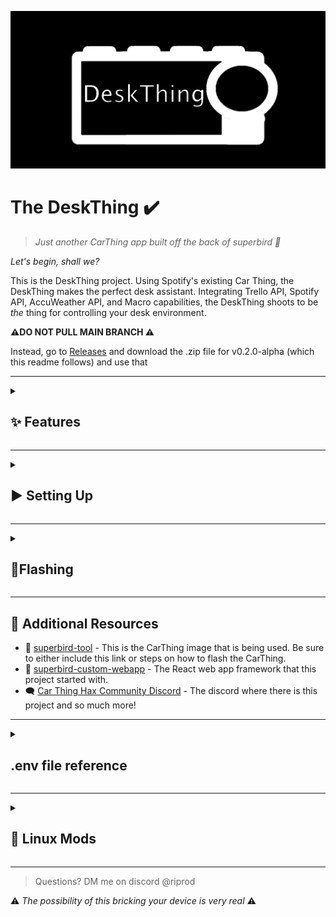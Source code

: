 ![App Creation details](/readme_images/deskthing-banner.png)

# The DeskThing ✔️
> *Just another CarThing app built off the back of superbird 🎵*

*Let's begin, shall we?*

This is the DeskThing project. Using Spotify's existing Car Thing, the DeskThing makes the perfect desk assistant. Integrating Trello API, Spotify API, AccuWeather API, and Macro capabilities, the DeskThing shoots to be *the* thing for controlling your desk environment. 

**⚠️DO NOT PULL MAIN BRANCH ⚠️**

Instead, go to [Releases](https://github.com/ItsRiprod/DeskThing/releases) and download the .zip file for v0.2.0-alpha (which this readme follows) and use that

---

<details>
   <summary><h2>✨ Features</h2></summary>

The DeskThing is a simple CarThing Chromium-based website that can communicate with a server run on the host via ADB (on port 8891) functioning as a socket. The CarThing can:

- ### Spotify Integration 🎧
   - [X] Show currently listening (Album, Artist, Song name, album art)
   - [X] Control Spotify (Skip, pause, play, rewind, shuffle, repeat)
   - [X] Supports Podcasts too!
   - Spotify app [installation instructions here](/DeskThing/server/apps/spotify#spotify-app-install)
- ### Discord Integration 💬
   - [X] Show current call status (Participants, who's talking, their mute status)
   - [ ] ~~Control Discord (Mute/Unmute  Deafen//Undeafen Disconnect)~~
   - [ ] ~~Control Individual User Volume~~
   - [ ] ~~See message preview~~
   - Discord app [installation instructions here](/DeskThing/server/apps/discord#discord-app-install)
- ### Weather Integration 🌧️
   - [X] Show local weather
   - [X] Temperature
   - [X] AQI, UV Index, Wind Speed + Direction, Visibility
   - [X] 12 Hour forecast
   - Weather app [installation instructions here](/DeskThing/server/apps/weather#weather-app-install)
- ### Audible Integration📗
   - [ ] ~~Currently Listening To~~ 
   - [ ] ~~Audio Controls (Skip, Rewind, Fast Forward)~~ 
   - [ ] ~~Audio Status (%through)~~
   - [X] Audiobook library
   - [X] Audiobook stats (Progress, Length of book, time left, ASIN)
   - Audible app [installation instructions here](/DeskThing/server/apps/audible#audible-app-install)
- ### Launchpad Integration 🎵
   - [X] Control different views on your launchpad!
   - [X] Show your system resource usage on your novation launchpad
   - [X] Add timers from your launchpad
   - [ ] ~~Show weather from launchpad~~
   - [ ] ~~Show time on launchpad~~
   - [ ] ~~Trigger macros from launchpad~~
   - [ ] Launchpad app [installation instructions here](/DeskThing/server/apps/launchpad#launchpad-app-install)
- ### Trello Integration 📃
   - [X] See all organizations 
   - [X] See all boards 
   - [X] See all lists 
   - [X] See all cards 
   - [X] See all tags 
   - [X] Set different lists as your favorites 
   - Trello app [installation instructions here](/DeskThing/server/apps/trello#trello-app-install)
<details>
   <summary>
      <h3>Planned Apps</h3>
   </summary>

- Macropad / Streamdeck
- GUI Companion
- Dashboard/Settings for config changes
- General audio control
- Advanced Spotify Stats
- Home Assistant
- And more!
</details>

> *This is under constant development, so features will come as soon as I can make them. Suggestions welcome!*
</details> 

---

<details>
   <summary>
      <h2>▶️ Setting Up</h2>
   </summary>

### Prerequisites

1. **ADB Setup:**
   - Install ADB on your computer (Android Development).

2. **Superbird Webapp flash:**
   - Flash your CarThing with the adb_enabled dump [here](https://mega.nz/folder/NxNXQCaT#-n1zkoXsJuw-5rQ-ZYzRJw) using the [superbird-tool](https://github.com/bishopdynamics/superbird-tool).
   - [detailed instructions](#flashing)

### Detailed Setup Instructions

1. **Flash Your CarThing:**
   - Follow the instructions in the [superbird-tool repository](https://github.com/bishopdynamics/superbird-tool) to flash your CarThing device with the necessary image.
> If you need help, refer to the [detailed instructions](#flashing) at the end of this page

2. **Configure Apps You Want To Include:**
   - Spotify app [installation instructions here](/DeskThing/server/apps/spotify#spotify-app-install)
   - Trello app [installation instructions here](/DeskThing/server/apps/trello#trello-app-install)
   - Weather app [installation instructions here](/DeskThing/server/apps/weather#weather-app-install)
   - Launchpad app [installation instructions here](/DeskThing/server/apps/launchpad#launchpad-app-install)
   - Discord app [installation instructions here](/DeskThing/server/apps/discord#discord-app-install)
   - Audible app [installation instructions here](/DeskThing/server/apps/audible#audible-app-install)

3. **Configure Workspace:**
   - Use `cd ./DeskThing` to get into the project directory and run:
   ```sh
   npm install
   ```
   - Add `.env` file to `/DeskThing/server/` (optionally, just rename `.env-template` to `.env`. `.env-template` is already located where it needs to be)
   - Ensure `PORT=8888` in the `.env` file
> If anything here does not work. DM me on discord @riprod

4. **Pushing the project to the car thing:**
   - Build project:
     ```sh
     npm run build
     ```
   - Open port 8891:
     ```sh
     adb reverse tcp:8891 tcp:8891
     ```
     > adb should be an environment variable from step 1
   - Remount the build to the carthing:
     ```sh
      adb shell mount -o remount,rw /
      adb shell mv /usr/share/qt-superbird-app/webapp /tmp/webapp-orig
      adb shell mv /tmp/webapp-orig /usr/share/qt-superbird-app/ # it's ok if this fails
      adb shell rm -r /tmp/webapp-orig
      adb push dist/ /usr/share/qt-superbird-app/webapp
     ```
   - Restart chromium:
     ```sh
     adb shell supervisorctl restart chromium
     ```
   - Start your server:
     ```sh
     node server/server.js
     ```
</details>

---

<details>
   <summary>
      <h2>📸Flashing</h2>
   </summary>

Links:
- [image dumps](https://mega.nz/folder/NxNXQCaT#-n1zkoXsJuw-5rQ-ZYzRJw/folder/5kECGT5C)
- [superbird-tool](https://github.com/bishopdynamics/superbird-tool)

Process:
- Go to superbird-tool and install it based off your operating system. Come back once you can run `python superbird_tool.py --find_device` and see your Car Thing
- Unplug the Car Thing
- Hold buttons 1 and 4 (the four large top buttons are mapped from left to right) and plug it in.
- Wait a few seconds. If the screen does not turn on, that means you are in boot mode. You can realease the buttons
- Run `python superbird_tool.py --burn_mode` to enter burn mode
- Download 8.2.5 adb enables from image dumps (linked above) and in that same folder, also download Readme.txt
- Follow the Readme.txt to change the appropriate file names
- (Windows only) Download [zadig](https://zadig.akeo.ie/) and install the WinUSB driver for GX-CHIP (select it and click "Install Driver")
> Alternatively use libusbK if it does not work
- Run `superbird_tool.py --restore_device /path/to/extracted/firmware/folder` (This may take awhile)
- After the firmware is flashed, the Car Thing should be ready with ADB enabled. To check, run `adb shell ls -l /usr/share/qt-superbird-app/` and you should see webapp as one of the folders.
- Continue setup from [here](#detailed-setup-instructions)

</details>

---

## 📗 Additional Resources

- 🔧 [superbird-tool](https://github.com/bishopdynamics/superbird-tool) - This is the CarThing image that is being used. Be sure to either include this link or steps on how to flash the CarThing.
- 🐤 [superbird-custom-webapp](https://github.com/pajowu/superbird-custom-webapp/tree/main) - The React web app framework that this project started with.
- 🗨️ [Car Thing Hax Community Discord](https://discord.gg/aPSV6NykA6) - The discord where there is this project and so much more!

---

<details>
<summary>
   <h2>.env file reference</h2>
</summary>


- **.env file reference for `/DeskThing/server/.env`**
```env
SPOTIFY_API_ID= /* The spotify API ID obtained from dashboard  */
SPOTIFY_CLIENT_SECRET= /* The spotify API secret obtained from dashboard */
SPOTIFY_REDIRECT_URI=http://localhost:8888/callback // The callback to go on the spotify app for auth
PORT=8888 /* The Auth0 server port for authentication */
DEVICE_ID= /* The device ID obtained from the spotify rest api */
TRELLO_REDIRECT_URI=http://localhost:8888/trello/callback
TRELLO_KEY= // Trello bot key
TRELLO_SECRET= // Trello bot secret
ACCUWEATHER_API_KEY= // Key obtained from AccuWeather app
ACCUWEATHER_CITY= // City key obtained from AccuWeather api
DISCORD_CLIENT_ID= # Discord bot ID
DISCORD_CLIENT_SECRET= # Discord bot Secret
DISCORD_REDIR_URI=http://localhost:8888/discord/callback
DISCORD_USER_ID= # Discord user id (yours)
```

- If you are running from a .bat file, this is what it should look like:
```sh
@echo off

cd /d "C:\*Path to car thing files*\carthing\DeskThing\"

set SPOTIFY_API_ID= // The API key from a spotify app obtained from the dashboard
set SPOTIFY_CLIENT_SECRET= // The spotify client secret obtained from the dashboard  
set SPOTIFY_REDIRECT_URI=http://localhost:8888/callback // this is for authenticating yourself
set PORT=8888 // Port that is used for authentication
set DEVICE_ID= // ID of your device found in the spotify REST API - optional to know where you are playing music from

set TRELLO_TOKEN= // Trello bot token
set TRELLO_KEY= // Trello bot key
set TRELLO_SECRET= // Trello bot secret
set ACCUWEATHER_API_KEY= // Key obtained from AccuWeather app
set ACCUWEATHER_CITY= // City key obtained from AccuWeather app

set DISCORD_CLIENT_ID= // Discord bot id
set DISCORD_CLIENT_SECRET= // Discord bot secret
set DISCORD_REDIR_URI=http://localhost:8888/discord/callback
set DISCORD_USER_ID= // Your user ID

adb reverse tcp:8891 tcp:8891
adb shell mount -o remount,rw /
adb shell mv /usr/share/qt-superbird-app/webapp /tmp/webapp-orig
adb shell mv /tmp/webapp-orig /usr/share/qt-superbird-app/ # it's ok if this fails
adb shell rm -r /tmp/webapp-orig
adb push dist/ /usr/share/qt-superbird-app/webapp

adb shell supervisorctl restart chromium

node server/server.js
```

</details>

---

<details>
   <summary>
      <h2>🤖 Linux Mods</h2>
   </summary>


Currently, DeskThing does not have great support for linux. This will be resolved once DeskThing becomes modular, but for now you can do the following steps:
- Follow superbird-tool tutorial for flashing the car thing with the ADB_ENABLES flash
- Ensure ADB is installed correctly
- run `npm uninstall midi robotsjs`
- in `/server/socketHandler.js` remove any mention of robotsjs
- in `/server/server.js` remove the import statement for the launchpadHandler.js
> I don't run linux - so if there are any more incompatibilites, DM me on discord @riprod so I can add them here
- Run the following script (After obtaining env files):
```sh
#!/bin/bash

# Change directory to the car thing files location
cd "/path/to/carthing/DeskThing/"

# Set environment variables
export SPOTIFY_API_ID= # The API key from a Spotify app obtained from the dashboard
export SPOTIFY_CLIENT_SECRET= # The Spotify client secret obtained from the dashboard  
export SPOTIFY_REDIRECT_URI=http://localhost:8888/callback # This is for authenticating yourself
export PORT=8888 # Port that is used for authentication
export DEVICE_ID= # ID of your device found in the Spotify REST API - optional to know where you are playing music from

export TRELLO_TOKEN= # Trello bot token
export TRELLO_KEY= # Trello bot key
export TRELLO_SECRET= # Trello bot secret
export ACCUWEATHER_API_KEY= # Key obtained from AccuWeather app
export ACCUWEATHER_CITY= # City key obtained from AccuWeather app

export DISCORD_CLIENT_ID= # Discord bot id
export DISCORD_CLIENT_SECRET= # Discord bot secret
export DISCORD_REDIR_URI=http://localhost:8888/discord/callback
export DISCORD_USER_ID= # Your user ID

# Use adb to reverse ports and move files
adb reverse tcp:8891 tcp:8891
adb shell mount -o remount,rw /
adb shell mv /usr/share/qt-superbird-app/webapp /tmp/webapp-orig
adb shell mv /tmp/webapp-orig /usr/share/qt-superbird-app/ # it's ok if this fails
adb shell rm -r /tmp/webapp-orig
adb push dist/ /usr/share/qt-superbird-app/webapp
adb shell supervisorctl restart chromium

# Start the server
node server/server.js
```

### Discord Flatpak workaround

If you are encountering an error `reject(new Error('Could not connect'));` then try the following found [here](https://github.com/flathub/com.discordapp.Discord/wiki/Rich-Precense-(discord-rpc))

Run the following:
```sh
mkdir -p ~/.config/user-tmpfiles.d
echo 'L %t/discord-ipc-0 - - - - app/com.discordapp.Discord/discord-ipc-0' > ~/.config/user-tmpfiles.d/discord-rpc.conf
systemctl --user enable --now systemd-tmpfiles-setup.service
```
</details>

---

> Questions? DM me on discord @riprod

⚠️ *The possibility of this bricking your device is very real* ⚠️
